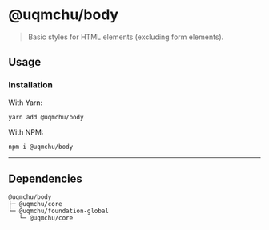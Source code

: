 # @uqmchu/body

> Basic styles for HTML elements (excluding form elements).

## Usage

### Installation

With Yarn:
```shell
yarn add @uqmchu/body
```

With NPM:
```shell
npm i @uqmchu/body
```

---

## Dependencies

```
@uqmchu/body
├─ @uqmchu/core
└─ @uqmchu/foundation-global
   └─ @uqmchu/core
```

